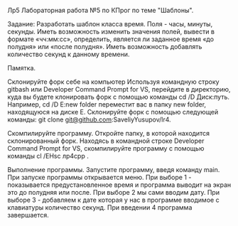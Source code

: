 Лр5 Лабораторная работа №5 по КПрог по теме "Шаблоны".

Задание: Разработать шаблон класса время. Поля - часы, минуты, секунды. Иметь возможность изменить значения полей, вывести в формате «чч:мм:сс», определить, является ли заданное время «до полудня» или «после полудня». Иметь возможность добавлять количество секунд к данному времени.

Памятка.

Склонируйте форк себе на компьютер Используя командную строку gitbash или Developer Command Prompt for VS, перейдите в директорию, куда вы будете клонировать форк с помощью команды cd /D Диск:путь. Например, cd /D E:new folder переместит вас в папку new folder, находящуюся на диске E. Склонируйте форк с помощью следующей команды: git clone git@github.com:SaveliyYusupov/lr4.

Скомпилируйте программу. Откройте папку, в которой находится склонированный форк. Находясь в командной строке Developer Command Prompt for VS, скомпилируйте программу с помощью команды cl /EHsc лр4cpp .

Выполнение программы. Запустите программу, введя команду main.
При запуске программы открывается меню. При выборе 1 - показывается предустановленное время и программа выводит на экран это до полудняя или после.
При выборе 2 мы сами вводим дату.
При выборе 3 - добавляем к дате которая у нас в программе вводимое с клавиатуры количество секунд.
При введении 4 программа завершается.
